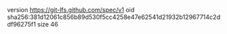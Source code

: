 version https://git-lfs.github.com/spec/v1
oid sha256:381d12061c856b89d530f5cc4258e47e62541d21932b12967714c2ddf96275f1
size 46
